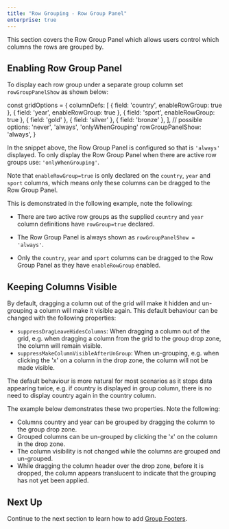 ```yaml
---
title: "Row Grouping - Row Group Panel"
enterprise: true
---
```

This section covers the Row Group Panel which allows users control which columns the rows are grouped by.   

## Enabling Row Group Panel

To display each row group under a separate group column set `rowGroupPanelShow` as shown below:

<snippet spaceBetweenProperties="true">
const gridOptions = { 
    columnDefs: [
        { field: 'country', enableRowGroup: true },
        { field: 'year', enableRowGroup: true }, 
        { field: 'sport', enableRowGroup: true },
        { field: 'gold' },
        { field: 'silver' },
        { field: 'bronze' },
    ],
    // possible options: 'never', 'always', 'onlyWhenGrouping'
    rowGroupPanelShow: 'always',
}
</snippet>

In the snippet above, the Row Group Panel is configured so that is `'always'` displayed. To only display the Row Group
Panel when there are active row groups use: `'onlyWhenGrouping'`.

Note that `enableRowGroup=true` is only declared on the `country`, `year` and `sport` columns, which means only
these columns can be dragged to the Row Group Panel.

This is demonstrated in the following example, note the following:

- There are two active row groups as the supplied `country` and `year` column definitions have `rowGroup=true` declared.

- The Row Group Panel is always shown as `rowGroupPanelShow = 'always'`.

- Only the `country`, `year` and `sport` columns can be dragged to the Row Group Panel as they have `enableRowGroup` enabled.

<grid-example title='Enabling Row Group Panel' name='row-group-panel' type='generated' options='{ "enterprise": true, "exampleHeight": 540, "modules": ["clientside", "rowgrouping"] }'></grid-example>

## Keeping Columns Visible

By default, dragging a column out of the grid will make it hidden and un-grouping a column will make it visible again. 
This default behaviour can be changed with the following properties:

- `suppressDragLeaveHidesColumns`: When dragging a column out of the grid, e.g. when dragging a column from the grid to the group drop zone, the column will remain visible.
- `suppressMakeColumnVisibleAfterUnGroup`: When un-grouping, e.g. when clicking the 'x' on a column in the drop zone, the column will not be made visible.

The default behaviour is more natural for most scenarios as it stops data appearing twice, e.g. if country is displayed
in group column, there is no need to display country again in the country column.

The example below demonstrates these two properties. Note the following:

- Columns country and year can be grouped by dragging the column to the group drop zone.
- Grouped columns can be un-grouped by clicking the 'x' on the column in the drop zone.
- The column visibility is not changed while the columns are grouped and un-grouped.
- While dragging the column header over the drop zone, before it is dropped, the column appears translucent to indicate that the grouping has not yet been applied.

<grid-example title='Keep Columns Visible' name='keep-columns-visible' type='generated' options='{ "enterprise": true, "exampleHeight": 515, "modules": ["clientside", "rowgrouping"] }'></grid-example>

## Next Up

Continue to the next section to learn how to add [Group Footers](../grouping-footers/).
